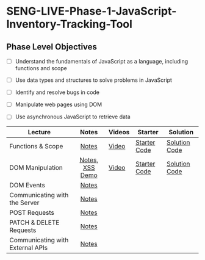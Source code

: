 # SENG-LIVE-Phase-1-JavaScript-Inventory-Tracking-Tool
## Phase Level Objectives
- [ ] Understand the fundamentals of JavaScript as a language, including functions and scope
- [ ] Use data types and structures to solve problems in JavaScript
- [ ] Identify and resolve bugs in code
- [ ] Manipulate web pages using DOM
- [ ] Use asynchronous JavaScript to retrieve data


| Lecture                          	| Notes 	| Videos 	| Starter 	| Solution 	|
|----------------------------------	|:-----:	|--------	|---------	|----------	|
| Functions & Scope                	|    [Notes](https://docs.google.com/document/d/1olAGz1_DGVugp36IGyzNwxWU5C4el_VE2cTRUd36siY/edit#heading=h.d5oaq7ks4u08)    	|    [Video](https://vimeo.com/773528247)    	|     [Starter Code](https://github.com/learn-co-students/SENG-LIVE-112122-Phase-1-JS/tree/main/01_Functions_%26_Scope)    	|     [Solution Code](https://github.com/learn-co-students/SENG-LIVE-112122-Phase-1-JS/compare/main...01_solution)     	|
| DOM Manipulation                 	|    [Notes](https://docs.google.com/document/d/1olAGz1_DGVugp36IGyzNwxWU5C4el_VE2cTRUd36siY/edit#heading=h.8ri6onkucacc), [XSS Demo](https://codesandbox.io/s/dark-silence-5rbq0x?file=/src/index.js:336-352)   	|    [Video](https://vimeo.com/773997417)    	|     [Starter Code](https://github.com/learn-co-students/SENG-LIVE-112122-Phase-1-JS/tree/main/02_DOM_Manipulation)    	|     [Solution Code](https://github.com/learn-co-students/SENG-LIVE-112122-Phase-1-JS/compare/main...02_solution)     	|
| DOM Events                       	|    [Notes](https://docs.google.com/document/d/1olAGz1_DGVugp36IGyzNwxWU5C4el_VE2cTRUd36siY/edit#heading=h.73eosy5rjnty)   	|        	|         	|          	|
| Communicating with the Server    	|    [Notes](https://docs.google.com/document/d/1olAGz1_DGVugp36IGyzNwxWU5C4el_VE2cTRUd36siY/edit#heading=h.p27zzwnkzvqd)   	|        	|         	|          	|
| POST Requests                    	|    [Notes](https://docs.google.com/document/d/1olAGz1_DGVugp36IGyzNwxWU5C4el_VE2cTRUd36siY/edit#heading=h.46h3lncuuy9k)   	|        	|         	|          	|
| PATCH & DELETE Requests          	|    [Notes](https://docs.google.com/document/d/1olAGz1_DGVugp36IGyzNwxWU5C4el_VE2cTRUd36siY/edit#heading=h.p1ulseiudtul)   	|        	|         	|          	|
| Communicating with External APIs 	|    [Notes](https://docs.google.com/document/d/1olAGz1_DGVugp36IGyzNwxWU5C4el_VE2cTRUd36siY/edit#heading=h.77hixjtrcsyn)   	|        	|         	|          	|

